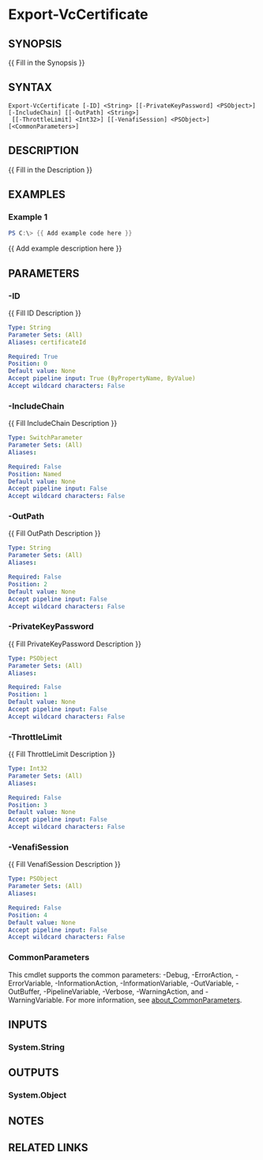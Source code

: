 # Export-VcCertificate

## SYNOPSIS
{{ Fill in the Synopsis }}

## SYNTAX

```
Export-VcCertificate [-ID] <String> [[-PrivateKeyPassword] <PSObject>] [-IncludeChain] [[-OutPath] <String>]
 [[-ThrottleLimit] <Int32>] [[-VenafiSession] <PSObject>] [<CommonParameters>]
```

## DESCRIPTION
{{ Fill in the Description }}

## EXAMPLES

### Example 1
```powershell
PS C:\> {{ Add example code here }}
```

{{ Add example description here }}

## PARAMETERS

### -ID
{{ Fill ID Description }}

```yaml
Type: String
Parameter Sets: (All)
Aliases: certificateId

Required: True
Position: 0
Default value: None
Accept pipeline input: True (ByPropertyName, ByValue)
Accept wildcard characters: False
```

### -IncludeChain
{{ Fill IncludeChain Description }}

```yaml
Type: SwitchParameter
Parameter Sets: (All)
Aliases:

Required: False
Position: Named
Default value: None
Accept pipeline input: False
Accept wildcard characters: False
```

### -OutPath
{{ Fill OutPath Description }}

```yaml
Type: String
Parameter Sets: (All)
Aliases:

Required: False
Position: 2
Default value: None
Accept pipeline input: False
Accept wildcard characters: False
```

### -PrivateKeyPassword
{{ Fill PrivateKeyPassword Description }}

```yaml
Type: PSObject
Parameter Sets: (All)
Aliases:

Required: False
Position: 1
Default value: None
Accept pipeline input: False
Accept wildcard characters: False
```

### -ThrottleLimit
{{ Fill ThrottleLimit Description }}

```yaml
Type: Int32
Parameter Sets: (All)
Aliases:

Required: False
Position: 3
Default value: None
Accept pipeline input: False
Accept wildcard characters: False
```

### -VenafiSession
{{ Fill VenafiSession Description }}

```yaml
Type: PSObject
Parameter Sets: (All)
Aliases:

Required: False
Position: 4
Default value: None
Accept pipeline input: False
Accept wildcard characters: False
```

### CommonParameters
This cmdlet supports the common parameters: -Debug, -ErrorAction, -ErrorVariable, -InformationAction, -InformationVariable, -OutVariable, -OutBuffer, -PipelineVariable, -Verbose, -WarningAction, and -WarningVariable. For more information, see [about_CommonParameters](http://go.microsoft.com/fwlink/?LinkID=113216).

## INPUTS

### System.String
## OUTPUTS

### System.Object
## NOTES

## RELATED LINKS
